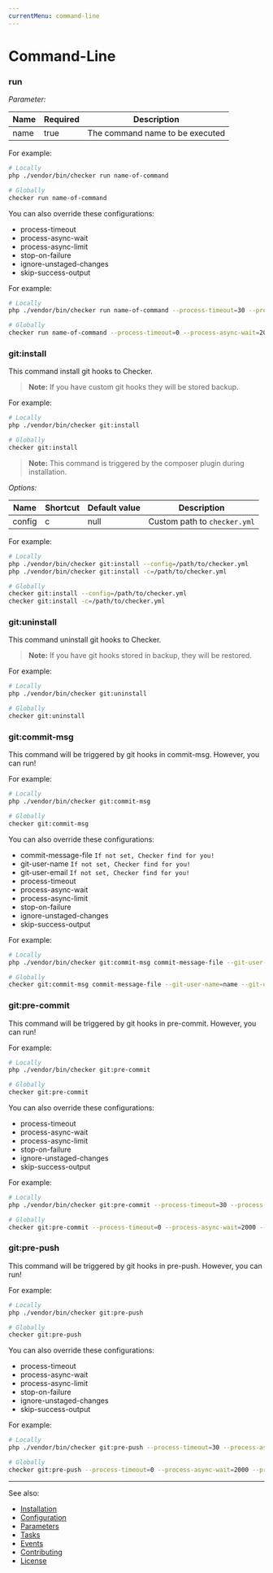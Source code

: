 ```yaml
---
currentMenu: command-line
---
```


# Command-Line

### run

*Parameter:*

| Name        | Required     | Description
| ----------- | ------------ | -----------
| name        | true         | The command name to be executed

For example:

```bash
# Locally
php ./vendor/bin/checker run name-of-command

# Globally
checker run name-of-command
```

You can also override these configurations:

- process-timeout
- process-async-wait
- process-async-limit
- stop-on-failure
- ignore-unstaged-changes
- skip-success-output

For example:

```bash
# Locally
php ./vendor/bin/checker run name-of-command --process-timeout=30 --process-async-wait=1000 --process-async-limit=30 --stop-on-failure=1 --ignore-unstaged-changes=1 --skip-success-output=1

# Globally
checker run name-of-command --process-timeout=0 --process-async-wait=2000 --process-async-limit=60 --stop-on-failure=0 --ignore-unstaged-changes=0 --skip-success-output=0
```

### git:install

This command install git hooks to Checker.

> **Note:** If you have custom git hooks they will be stored backup.

For example:

```bash
# Locally
php ./vendor/bin/checker git:install

# Globally
checker git:install
```

> **Note:** This command is triggered by the composer plugin during installation.

*Options:*

| Name          | Shortcut      | Default value | Description
| ------------- | ------------- | ------------- | -------------
| config        | c             | null          | Custom path to `checker.yml`

For example:

```bash
# Locally
php ./vendor/bin/checker git:install --config=/path/to/checker.yml
php ./vendor/bin/checker git:install -c=/path/to/checker.yml

# Globally
checker git:install --config=/path/to/checker.yml
checker git:install -c=/path/to/checker.yml
```

### git:uninstall

This command uninstall git hooks to Checker.

> **Note:** If you have git hooks stored in backup, they will be restored.

For example:

```bash
# Locally
php ./vendor/bin/checker git:uninstall

# Globally
checker git:uninstall
```

### git:commit-msg

This command will be triggered by git hooks in commit-msg. However, you can run!

For example:

```bash
# Locally
php ./vendor/bin/checker git:commit-msg

# Globally
checker git:commit-msg
```

You can also override these configurations:

- commit-message-file `If not set, Checker find for you!`
- git-user-name `If not set, Checker find for you!`
- git-user-email `If not set, Checker find for you!`
- process-timeout
- process-async-wait
- process-async-limit
- stop-on-failure
- ignore-unstaged-changes
- skip-success-output

For example:

```bash
# Locally
php ./vendor/bin/checker git:commit-msg commit-message-file --git-user-name=name --git-user-email=email --process-timeout=30 --process-async-wait=1000 --process-async-limit=30 --stop-on-failure=1 --ignore-unstaged-changes=1 --skip-success-output=1

# Globally
checker git:commit-msg commit-message-file --git-user-name=name --git-user-email=email --process-timeout=0 --process-async-wait=2000 --process-async-limit=60 --stop-on-failure=0 --ignore-unstaged-changes=0 --skip-success-output=0
```

### git:pre-commit

This command will be triggered by git hooks in pre-commit. However, you can run!

For example:

```bash
# Locally
php ./vendor/bin/checker git:pre-commit

# Globally
checker git:pre-commit
```

You can also override these configurations:

- process-timeout
- process-async-wait
- process-async-limit
- stop-on-failure
- ignore-unstaged-changes
- skip-success-output

For example:

```bash
# Locally
php ./vendor/bin/checker git:pre-commit --process-timeout=30 --process-async-wait=1000 --process-async-limit=30 --stop-on-failure=1 --ignore-unstaged-changes=1 --skip-success-output=1

# Globally
checker git:pre-commit --process-timeout=0 --process-async-wait=2000 --process-async-limit=60 --stop-on-failure=0 --ignore-unstaged-changes=0 --skip-success-output=0
```

### git:pre-push

This command will be triggered by git hooks in pre-push. However, you can run!

For example:

```bash
# Locally
php ./vendor/bin/checker git:pre-push

# Globally
checker git:pre-push
```

You can also override these configurations:

- process-timeout
- process-async-wait
- process-async-limit
- stop-on-failure
- ignore-unstaged-changes
- skip-success-output

For example:

```bash
# Locally
php ./vendor/bin/checker git:pre-push --process-timeout=30 --process-async-wait=1000 --process-async-limit=30 --stop-on-failure=1 --ignore-unstaged-changes=1 --skip-success-output=1

# Globally
checker git:pre-push --process-timeout=0 --process-async-wait=2000 --process-async-limit=60 --stop-on-failure=0 --ignore-unstaged-changes=0 --skip-success-output=0
```

***
See also:

- [Installation](installation.md)
- [Configuration](configuration.md)
- [Parameters](parameters.md)
- [Tasks](tasks.md)
- [Events](events.md)
- [Contributing](../CONTRIBUTING.md)
- [License](../LICENSE.md)
